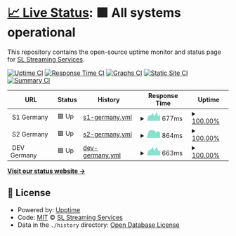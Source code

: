# [📈 Live Status](https://status.sl-streaming.eu): <!--live status--> **🟩 All systems operational**

This repository contains the open-source uptime monitor and status page for [SL Streaming Services](https://status.sl-streaming.eu).

[![Uptime CI](https://github.com/Sakretsos/status.sl-streaming.eu/workflows/Uptime%20CI/badge.svg)](https://github.com/Sakretsos/status.sl-streaming.eu/actions?query=workflow%3A%22Uptime+CI%22)
[![Response Time CI](https://github.com/Sakretsos/status.sl-streaming.eu/workflows/Response%20Time%20CI/badge.svg)](https://github.com/Sakretsos/status.sl-streaming.eu/actions?query=workflow%3A%22Response+Time+CI%22)
[![Graphs CI](https://github.com/Sakretsos/status.sl-streaming.eu/workflows/Graphs%20CI/badge.svg)](https://github.com/Sakretsos/status.sl-streaming.eu/actions?query=workflow%3A%22Graphs+CI%22)
[![Static Site CI](https://github.com/Sakretsos/status.sl-streaming.eu/workflows/Static%20Site%20CI/badge.svg)](https://github.com/Sakretsos/status.sl-streaming.eu/actions?query=workflow%3A%22Static+Site+CI%22)
[![Summary CI](https://github.com/Sakretsos/status.sl-streaming.eu/workflows/Summary%20CI/badge.svg)](https://github.com/Sakretsos/status.sl-streaming.eu/actions?query=workflow%3A%22Summary+CI%22)

<!--start: status pages-->
<!-- This summary is generated by Upptime (https://github.com/upptime/upptime) -->
<!-- Do not edit this manually, your changes will be overwritten -->
<!-- prettier-ignore -->
| URL | Status | History | Response Time | Uptime |
| --- | ------ | ------- | ------------- | ------ |
| <img alt="" src="https://icons.duckduckgo.com/ip3/null.ico" height="13"> S1 Germany | 🟩 Up | [s1-germany.yml](https://github.com/Sakretsos/status.sl-streaming.eu/commits/HEAD/history/s1-germany.yml) | <details><summary><img alt="Response time graph" src="./graphs/s1-germany/response-time-week.png" height="20"> 677ms</summary><br><a href="https://status.sl-streaming.eu/history/s1-germany"><img alt="Response time 638" src="https://img.shields.io/endpoint?url=https%3A%2F%2Fraw.githubusercontent.com%2FSakretsos%2Fstatus.sl-streaming.eu%2FHEAD%2Fapi%2Fs1-germany%2Fresponse-time.json"></a><br><a href="https://status.sl-streaming.eu/history/s1-germany"><img alt="24-hour response time 605" src="https://img.shields.io/endpoint?url=https%3A%2F%2Fraw.githubusercontent.com%2FSakretsos%2Fstatus.sl-streaming.eu%2FHEAD%2Fapi%2Fs1-germany%2Fresponse-time-day.json"></a><br><a href="https://status.sl-streaming.eu/history/s1-germany"><img alt="7-day response time 677" src="https://img.shields.io/endpoint?url=https%3A%2F%2Fraw.githubusercontent.com%2FSakretsos%2Fstatus.sl-streaming.eu%2FHEAD%2Fapi%2Fs1-germany%2Fresponse-time-week.json"></a><br><a href="https://status.sl-streaming.eu/history/s1-germany"><img alt="30-day response time 638" src="https://img.shields.io/endpoint?url=https%3A%2F%2Fraw.githubusercontent.com%2FSakretsos%2Fstatus.sl-streaming.eu%2FHEAD%2Fapi%2Fs1-germany%2Fresponse-time-month.json"></a><br><a href="https://status.sl-streaming.eu/history/s1-germany"><img alt="1-year response time 638" src="https://img.shields.io/endpoint?url=https%3A%2F%2Fraw.githubusercontent.com%2FSakretsos%2Fstatus.sl-streaming.eu%2FHEAD%2Fapi%2Fs1-germany%2Fresponse-time-year.json"></a></details> | <details><summary><a href="https://status.sl-streaming.eu/history/s1-germany">100.00%</a></summary><a href="https://status.sl-streaming.eu/history/s1-germany"><img alt="All-time uptime 100.00%" src="https://img.shields.io/endpoint?url=https%3A%2F%2Fraw.githubusercontent.com%2FSakretsos%2Fstatus.sl-streaming.eu%2FHEAD%2Fapi%2Fs1-germany%2Fuptime.json"></a><br><a href="https://status.sl-streaming.eu/history/s1-germany"><img alt="24-hour uptime 100.00%" src="https://img.shields.io/endpoint?url=https%3A%2F%2Fraw.githubusercontent.com%2FSakretsos%2Fstatus.sl-streaming.eu%2FHEAD%2Fapi%2Fs1-germany%2Fuptime-day.json"></a><br><a href="https://status.sl-streaming.eu/history/s1-germany"><img alt="7-day uptime 100.00%" src="https://img.shields.io/endpoint?url=https%3A%2F%2Fraw.githubusercontent.com%2FSakretsos%2Fstatus.sl-streaming.eu%2FHEAD%2Fapi%2Fs1-germany%2Fuptime-week.json"></a><br><a href="https://status.sl-streaming.eu/history/s1-germany"><img alt="30-day uptime 100.00%" src="https://img.shields.io/endpoint?url=https%3A%2F%2Fraw.githubusercontent.com%2FSakretsos%2Fstatus.sl-streaming.eu%2FHEAD%2Fapi%2Fs1-germany%2Fuptime-month.json"></a><br><a href="https://status.sl-streaming.eu/history/s1-germany"><img alt="1-year uptime 100.00%" src="https://img.shields.io/endpoint?url=https%3A%2F%2Fraw.githubusercontent.com%2FSakretsos%2Fstatus.sl-streaming.eu%2FHEAD%2Fapi%2Fs1-germany%2Fuptime-year.json"></a></details>
| <img alt="" src="https://icons.duckduckgo.com/ip3/null.ico" height="13"> S2 Germany | 🟩 Up | [s2-germany.yml](https://github.com/Sakretsos/status.sl-streaming.eu/commits/HEAD/history/s2-germany.yml) | <details><summary><img alt="Response time graph" src="./graphs/s2-germany/response-time-week.png" height="20"> 864ms</summary><br><a href="https://status.sl-streaming.eu/history/s2-germany"><img alt="Response time 724" src="https://img.shields.io/endpoint?url=https%3A%2F%2Fraw.githubusercontent.com%2FSakretsos%2Fstatus.sl-streaming.eu%2FHEAD%2Fapi%2Fs2-germany%2Fresponse-time.json"></a><br><a href="https://status.sl-streaming.eu/history/s2-germany"><img alt="24-hour response time 749" src="https://img.shields.io/endpoint?url=https%3A%2F%2Fraw.githubusercontent.com%2FSakretsos%2Fstatus.sl-streaming.eu%2FHEAD%2Fapi%2Fs2-germany%2Fresponse-time-day.json"></a><br><a href="https://status.sl-streaming.eu/history/s2-germany"><img alt="7-day response time 864" src="https://img.shields.io/endpoint?url=https%3A%2F%2Fraw.githubusercontent.com%2FSakretsos%2Fstatus.sl-streaming.eu%2FHEAD%2Fapi%2Fs2-germany%2Fresponse-time-week.json"></a><br><a href="https://status.sl-streaming.eu/history/s2-germany"><img alt="30-day response time 731" src="https://img.shields.io/endpoint?url=https%3A%2F%2Fraw.githubusercontent.com%2FSakretsos%2Fstatus.sl-streaming.eu%2FHEAD%2Fapi%2Fs2-germany%2Fresponse-time-month.json"></a><br><a href="https://status.sl-streaming.eu/history/s2-germany"><img alt="1-year response time 723" src="https://img.shields.io/endpoint?url=https%3A%2F%2Fraw.githubusercontent.com%2FSakretsos%2Fstatus.sl-streaming.eu%2FHEAD%2Fapi%2Fs2-germany%2Fresponse-time-year.json"></a></details> | <details><summary><a href="https://status.sl-streaming.eu/history/s2-germany">100.00%</a></summary><a href="https://status.sl-streaming.eu/history/s2-germany"><img alt="All-time uptime 99.13%" src="https://img.shields.io/endpoint?url=https%3A%2F%2Fraw.githubusercontent.com%2FSakretsos%2Fstatus.sl-streaming.eu%2FHEAD%2Fapi%2Fs2-germany%2Fuptime.json"></a><br><a href="https://status.sl-streaming.eu/history/s2-germany"><img alt="24-hour uptime 100.00%" src="https://img.shields.io/endpoint?url=https%3A%2F%2Fraw.githubusercontent.com%2FSakretsos%2Fstatus.sl-streaming.eu%2FHEAD%2Fapi%2Fs2-germany%2Fuptime-day.json"></a><br><a href="https://status.sl-streaming.eu/history/s2-germany"><img alt="7-day uptime 100.00%" src="https://img.shields.io/endpoint?url=https%3A%2F%2Fraw.githubusercontent.com%2FSakretsos%2Fstatus.sl-streaming.eu%2FHEAD%2Fapi%2Fs2-germany%2Fuptime-week.json"></a><br><a href="https://status.sl-streaming.eu/history/s2-germany"><img alt="30-day uptime 100.00%" src="https://img.shields.io/endpoint?url=https%3A%2F%2Fraw.githubusercontent.com%2FSakretsos%2Fstatus.sl-streaming.eu%2FHEAD%2Fapi%2Fs2-germany%2Fuptime-month.json"></a><br><a href="https://status.sl-streaming.eu/history/s2-germany"><img alt="1-year uptime 99.11%" src="https://img.shields.io/endpoint?url=https%3A%2F%2Fraw.githubusercontent.com%2FSakretsos%2Fstatus.sl-streaming.eu%2FHEAD%2Fapi%2Fs2-germany%2Fuptime-year.json"></a></details>
| <img alt="" src="https://icons.duckduckgo.com/ip3/null.ico" height="13"> DEV Germany | 🟩 Up | [dev-germany.yml](https://github.com/Sakretsos/status.sl-streaming.eu/commits/HEAD/history/dev-germany.yml) | <details><summary><img alt="Response time graph" src="./graphs/dev-germany/response-time-week.png" height="20"> 663ms</summary><br><a href="https://status.sl-streaming.eu/history/dev-germany"><img alt="Response time 637" src="https://img.shields.io/endpoint?url=https%3A%2F%2Fraw.githubusercontent.com%2FSakretsos%2Fstatus.sl-streaming.eu%2FHEAD%2Fapi%2Fdev-germany%2Fresponse-time.json"></a><br><a href="https://status.sl-streaming.eu/history/dev-germany"><img alt="24-hour response time 604" src="https://img.shields.io/endpoint?url=https%3A%2F%2Fraw.githubusercontent.com%2FSakretsos%2Fstatus.sl-streaming.eu%2FHEAD%2Fapi%2Fdev-germany%2Fresponse-time-day.json"></a><br><a href="https://status.sl-streaming.eu/history/dev-germany"><img alt="7-day response time 663" src="https://img.shields.io/endpoint?url=https%3A%2F%2Fraw.githubusercontent.com%2FSakretsos%2Fstatus.sl-streaming.eu%2FHEAD%2Fapi%2Fdev-germany%2Fresponse-time-week.json"></a><br><a href="https://status.sl-streaming.eu/history/dev-germany"><img alt="30-day response time 644" src="https://img.shields.io/endpoint?url=https%3A%2F%2Fraw.githubusercontent.com%2FSakretsos%2Fstatus.sl-streaming.eu%2FHEAD%2Fapi%2Fdev-germany%2Fresponse-time-month.json"></a><br><a href="https://status.sl-streaming.eu/history/dev-germany"><img alt="1-year response time 637" src="https://img.shields.io/endpoint?url=https%3A%2F%2Fraw.githubusercontent.com%2FSakretsos%2Fstatus.sl-streaming.eu%2FHEAD%2Fapi%2Fdev-germany%2Fresponse-time-year.json"></a></details> | <details><summary><a href="https://status.sl-streaming.eu/history/dev-germany">100.00%</a></summary><a href="https://status.sl-streaming.eu/history/dev-germany"><img alt="All-time uptime 100.00%" src="https://img.shields.io/endpoint?url=https%3A%2F%2Fraw.githubusercontent.com%2FSakretsos%2Fstatus.sl-streaming.eu%2FHEAD%2Fapi%2Fdev-germany%2Fuptime.json"></a><br><a href="https://status.sl-streaming.eu/history/dev-germany"><img alt="24-hour uptime 100.00%" src="https://img.shields.io/endpoint?url=https%3A%2F%2Fraw.githubusercontent.com%2FSakretsos%2Fstatus.sl-streaming.eu%2FHEAD%2Fapi%2Fdev-germany%2Fuptime-day.json"></a><br><a href="https://status.sl-streaming.eu/history/dev-germany"><img alt="7-day uptime 100.00%" src="https://img.shields.io/endpoint?url=https%3A%2F%2Fraw.githubusercontent.com%2FSakretsos%2Fstatus.sl-streaming.eu%2FHEAD%2Fapi%2Fdev-germany%2Fuptime-week.json"></a><br><a href="https://status.sl-streaming.eu/history/dev-germany"><img alt="30-day uptime 100.00%" src="https://img.shields.io/endpoint?url=https%3A%2F%2Fraw.githubusercontent.com%2FSakretsos%2Fstatus.sl-streaming.eu%2FHEAD%2Fapi%2Fdev-germany%2Fuptime-month.json"></a><br><a href="https://status.sl-streaming.eu/history/dev-germany"><img alt="1-year uptime 100.00%" src="https://img.shields.io/endpoint?url=https%3A%2F%2Fraw.githubusercontent.com%2FSakretsos%2Fstatus.sl-streaming.eu%2FHEAD%2Fapi%2Fdev-germany%2Fuptime-year.json"></a></details>

<!--end: status pages-->

[**Visit our status website →**](https://status.sl-streaming.eu)

## 📄 License

- Powered by: [Upptime](https://github.com/upptime/upptime)
- Code: [MIT](./LICENSE) © [SL Streaming Services](https://status.sl-streaming.eu)
- Data in the `./history` directory: [Open Database License](https://opendatacommons.org/licenses/odbl/1-0/)
